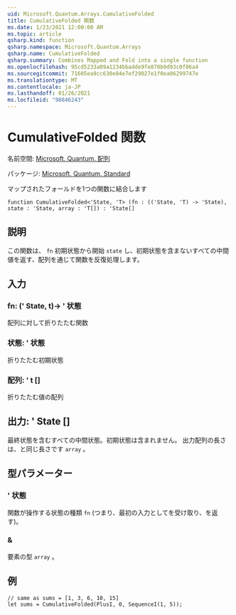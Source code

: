 ```yaml
---
uid: Microsoft.Quantum.Arrays.CumulativeFolded
title: CumulativeFolded 関数
ms.date: 1/23/2021 12:00:00 AM
ms.topic: article
qsharp.kind: function
qsharp.namespace: Microsoft.Quantum.Arrays
qsharp.name: CumulativeFolded
qsharp.summary: Combines Mapped and Fold into a single function
ms.openlocfilehash: 95cd5233a09a1234bba4de9fe870b9d93c0f86a4
ms.sourcegitcommit: 71605ea9cc630e84e7ef29027e1f0ea06299747e
ms.translationtype: MT
ms.contentlocale: ja-JP
ms.lasthandoff: 01/26/2021
ms.locfileid: "98846243"
---
```

# <a name="cumulativefolded-function"></a>CumulativeFolded 関数

名前空間: [Microsoft. Quantum. 配列](xref:Microsoft.Quantum.Arrays)

パッケージ: [Microsoft. Quantum. Standard](https://nuget.org/packages/Microsoft.Quantum.Standard)


マップされたフォールドを1つの関数に結合します

```qsharp
function CumulativeFolded<'State, 'T> (fn : (('State, 'T) -> 'State), state : 'State, array : 'T[]) : 'State[]
```


## <a name="description"></a>説明

この関数は、 `fn` 初期状態から開始 `state` し、初期状態を含まないすべての中間値を返す、配列を通じて関数を反復処理します。

## <a name="input"></a>入力

### <a name="fn--statet---state"></a>fn: (' State, t)-> ' 状態

配列に対して折りたたむ関数


### <a name="state--state"></a>状態: ' 状態

折りたたむ初期状態


### <a name="array--t"></a>配列: ' t []

折りたたむ値の配列



## <a name="output--state"></a>出力: ' State []

最終状態を含むすべての中間状態。初期状態は含まれません。
出力配列の長さは、と同じ長さです `array` 。

## <a name="type-parameters"></a>型パラメーター

### <a name="state"></a>' 状態

関数が操作する状態の種類 `fn` (つまり、最初の入力としてを受け取り、を返す)。
### <a name="t"></a>&

要素の型 `array` 。

## <a name="example"></a>例

```qsharp
// same as sums = [1, 3, 6, 10, 15]
let sums = CumulativeFolded(PlusI, 0, SequenceI(1, 5));
```